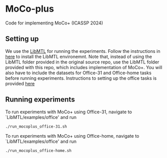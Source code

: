 # MoCo-plus
Code for implementing MoCo+  (ICASSP 2024)

## Setting up

We use the [LibMTL](https://github.com/median-research-group/LibMTL.git) for running the experiments. Follow the instructions in [here](https://github.com/heshandevaka/MoCo-plus/tree/main/LibMTL) to install the LibMTL environemnt. Note that, instead of using the LibMTL folder provided in the original source repo, use the LibMTL folder provided with this repo, which includes implementation of MoCo+. You will also have to include the datasets for Office-31 and Office-home tasks before running experiments. Instructions to setting up the office tasks is provided [here](https://github.com/heshandevaka/MoCo-plus/tree/main/LibMTL/examples/office) 

## Running experiments
To run experiments with MoCo+ using Office-31, navigate to `LibMTL/examples/office' and run 
   ```shell
   ./run_mocoplus_office-31.sh
   ```
To run experiments with MoCo+ using Office-home, navigate to `LibMTL/examples/office' and run 
   ```shell
   ./run_mocoplus_office-home.sh
   ```
